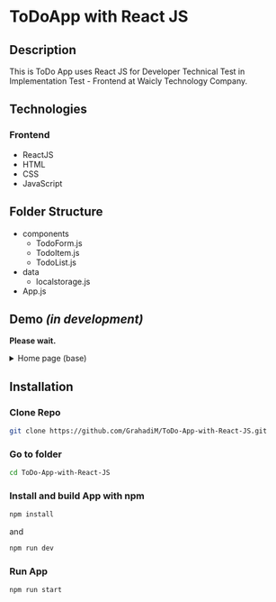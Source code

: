 # ToDoApp with React JS
## Description
This is ToDo App uses React JS for Developer Technical Test in Implementation Test - Frontend at Waicly Technology Company.

## Technologies
### Frontend
- ReactJS
- HTML
- CSS
- JavaScript

## Folder Structure
- components
  - TodoForm.js
  - TodoItem.js
  - TodoList.js  
- data
  - localstorage.js
- App.js

## Demo *(in development)*
<b>Please wait.</b>

<details>
	<summary>Home page (base)</summary>
	
![Home Not Logged In](public/assets/home_not_logged_in.png)
</details>

## Installation
### Clone Repo

```bash
git clone https://github.com/GrahadiM/ToDo-App-with-React-JS.git
```
### Go to folder

```bash
cd ToDo-App-with-React-JS
```
### Install and build App with npm

```bash
npm install
```
and
```bash
npm run dev
```
### Run App

```bash
npm run start
```
